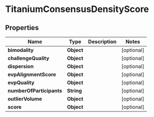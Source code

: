 

# TitaniumConsensusDensityScore


## Properties

| Name | Type | Description | Notes |
|------------ | ------------- | ------------- | -------------|
|**bimodality** | **Object** |  |  [optional] |
|**challengeQuality** | **Object** |  |  [optional] |
|**dispersion** | **Object** |  |  [optional] |
|**evpAlignmentScore** | **Object** |  |  [optional] |
|**evpQuality** | **Object** |  |  [optional] |
|**numberOfParticipants** | **String** |  |  [optional] |
|**outlierVolume** | **Object** |  |  [optional] |
|**score** | **Object** |  |  [optional] |




